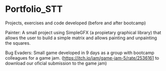 # Portfolio_STT

Projects, exercises and code developed (before and after bootcamp)

Painter: A small project using SimpleGFX (a propietary graphical library) that allows the user to build a simple matrix and allows painting and unpainting the squares.

Bug Evaders: Small game developed in 9 days as a group with bootcamp colleagues for a game jam. (https://itch.io/jam/game-jam-5/rate/2536161 to download our oficial submission to the game jam)
